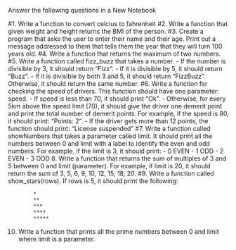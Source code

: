 Answer the following questions in a New Notebook

#1. Write a function to convert celcius to fahrenheit
#2. Write a function that given weight and height returns the BMI of the person.
#3. Create a program that asks the user to enter their name and their age. Print out a message addressed to them that tells them the year that they will turn 100 years old.
#4. Write a function that returns the maximum of two numbers.
#5. Write a function called fizz_buzz that takes a number.
        - If the number is divisible by 3, it should return “Fizz”.
        - If it is divisible by 5, it should return “Buzz”.
        - If it is divisible by both 3 and 5, it should return “FizzBuzz”.
        Otherwise, it should return the same number.
#6. Write a function for checking the speed of drivers. This function should have one parameter: speed.
        - If speed is less than 70, it should print “Ok”.
        - Otherwise, for every 5km above the speed limit (70), it should give the driver one demerit point and print the total number of demerit points. For example, if the speed is 80, it should print: “Points: 2”.
        - If the driver gets more than 12 points, the function should print: “License suspended”
#7. Write a function called showNumbers that takes a parameter called limit. It should print all the numbers between 0 and limit with a label to identify the even and odd numbers. For example, if the limit is 3, it should print:
        - 0 EVEN
        - 1 ODD
        - 2 EVEN
        - 3 ODD
8. Write a function that returns the sum of multiples of 3 and 5 between 0 and limit (parameter). For example, if limit is 20, it should return the sum of 3, 5, 6, 9, 10, 12, 15, 18, 20.
#9. Write a function called show_stars(rows). If rows is 5, it should print the following:
``` 
        *
        **
        ***
        ****
        *****
```
10. Write a function that prints all the prime numbers between 0 and limit where limit is a parameter.
